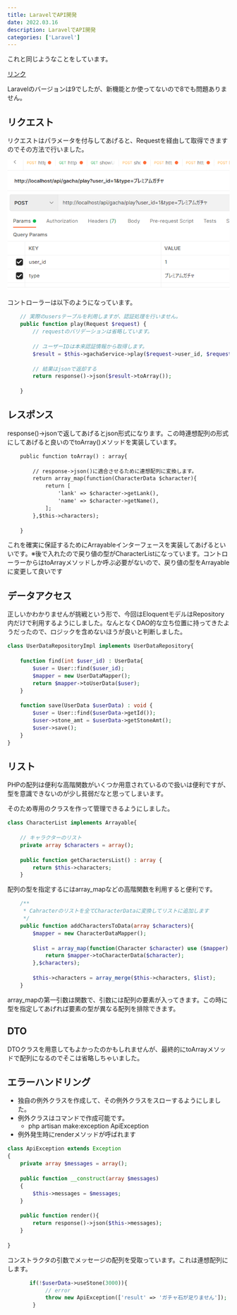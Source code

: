 ```yaml
---
title: LaravelでAPI開発
date: 2022.03.16
description: LaravelでAPI開発
categories: ['Laravel']
---
```


これと同じようなことをしています。

[リンク](/posts/p1557)


Laravelのバージョンは9でしたが、新機能とか使ってないので8でも問題ありません。

## リクエスト


リクエストはパラメータを付与してあげると、Requestを経由して取得できますのでその方法で行いました。

![画像](/1568/1.png)


コントローラーは以下のようになっています。

```php
    // 実際のusersテーブルを利用しますが、認証処理を行いません。
    public function play(Request $request) {
        // requestのバリデーションは省略しています。

        // ユーザーIDは本来認証情報から取得します。
        $result = $this->gachaService->play($request->user_id, $request->type);

        // 結果はjsonで返却する
        return response()->json($result->toArray());

    }
```


## レスポンス


response()->jsonで返してあげるとjson形式になります。この時連想配列の形式にしてあげると良いのでtoArray()メソッドを実装しています。

```html
    public function toArray() : array{
      
        // response->json()に適合させるために連想配列に変換します。
        return array_map(function(CharacterData $character){
            return [
                'lank' => $character->getLank(),
                'name' => $character->getName(),
            ];
        },$this->characters);

    }
```


これを確実に保証するためにArrayableインターフェースを実装してあげるといいです。※後で入れたので戻り値の型がCharacterListになっています。コントローラーからはtoArrayメソッドしか呼ぶ必要がないので、戻り値の型をArrayableに変更して良いです

## データアクセス


正しいかわかりませんが挑戦という形で、今回はEloquentモデルはRepository内だけで利用するようにしました。なんとなくDAO的な立ち位置に持ってきたようだったので、ロジックを含めないほうが良いと判断しました。

```php
class UserDataRepositoryImpl implements UserDataRepository{
    
    function find(int $user_id) : UserData{
        $user = User::find($user_id);
        $mapper = new UserDataMapper();
        return $mapper->toUserData($user);
    }

    function save(UserData $userData) : void {
        $user = User::find($userData->getId());
        $user->stone_amt = $userData->getStoneAmt();
        $user->save();
    }
}
```


## リスト


PHPの配列は便利な高階関数がいくつか用意されているので扱いは便利ですが、型を意識できないのが少し貧弱だなと思ってしまいます。

そのため専用のクラスを作って管理できるようにしました。

```php
class CharacterList implements Arrayable{

    // キャラクターのリスト
    private array $characters = array();

    public function getCharactersList() : array {
        return $this->characters;
    }
```


配列の型を指定するにはarray_mapなどの高階関数を利用すると便利です。

```php
    /**
     * Cahracterのリストを全てCharacterDataに変換してリストに追加します
     */
    public function addCharactersToData(array $characters){
        $mapper = new CharacterDataMapper();
  
        $list = array_map(function(Character $character) use ($mapper) {
            return $mapper->toCharacterData($character);
        },$characters);

        $this->characters = array_merge($this->characters, $list);
    }
```


array_mapの第一引数は関数で、引数には配列の要素が入ってきます。この時に型を指定してあげれば要素の型が異なる配列を排除できます。

## DTO


DTOクラスを用意してもよかったのかもしれませんが、最終的にtoArrayメソッドで配列になるのでそこは省略しちゃいました。

## エラーハンドリング

* 独自の例外クラスを作成して、その例外クラスをスローするようにしました。
* 例外クラスはコマンドで作成可能です。
  * php artisan make:exception ApiException
* 例外発生時にrenderメソッドが呼ばれます

```php
class ApiException extends Exception
{
    private array $messages = array();

    public function __construct(array $messages)
    {
        $this->messages = $messages;
    }

    public function render(){
        return response()->json($this->messages);
    }

}
```


コンストラクタの引数でメッセージの配列を受取っています。これは連想配列にします。

```php
       if(!$userData->useStone(3000)){
            // error
            throw new ApiException(['result' => 'ガチャ石が足りません']);
        }
```

